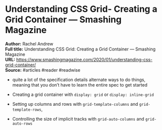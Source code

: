 # Understanding CSS Grid- Creating a Grid Container — Smashing Magazine

**Author:** Rachel Andrew  
**Full title:** Understanding CSS Grid: Creating a Grid Container — Smashing Magazine  
**URL:** https://www.smashingmagazine.com/2020/01/understanding-css-grid-container/  
**Source:** #articles #reader #readwise

- quite a lot of the specification details alternate ways to do things, meaning that you don’t have to learn the entire spec to get started 
   
- Creating a grid container with `display: grid` or `display: inline-grid` 
   
- Setting up columns and rows with `grid-template-columns` and `grid-template-rows`, 
   
- Controlling the size of implicit tracks with `grid-auto-columns` and `grid-auto-rows` 
   
